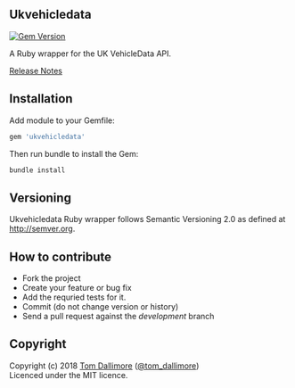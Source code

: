 ## Ukvehicledata

[![Gem Version](https://badge.fury.io/rb/ukvehicledata.svg)](https://badge.fury.io/rb/ukvehicledata)

A Ruby wrapper for the UK VehicleData API.

[Release Notes](http://release.tomdallimore.com/projects/ukvehicledata)

## Installation

Add module to your Gemfile:

```ruby
gem 'ukvehicledata'
```

Then run bundle to install the Gem:

```sh
bundle install
```

## Versioning

Ukvehicledata Ruby wrapper follows Semantic Versioning 2.0 as defined at
<http://semver.org>.

## How to contribute

* Fork the project
* Create your feature or bug fix
* Add the requried tests for it.
* Commit (do not change version or history)
* Send a pull request against the *development* branch

## Copyright
Copyright (c) 2018 [Tom Dallimore](http://www.tomdallimore.com/?utm_source=ukvehicledata&utm_medium=website&utm_campaign=tomdallimore) ([@tom_dallimore](http://twitter.com/tom_dallimore))  
Licenced under the MIT licence.

